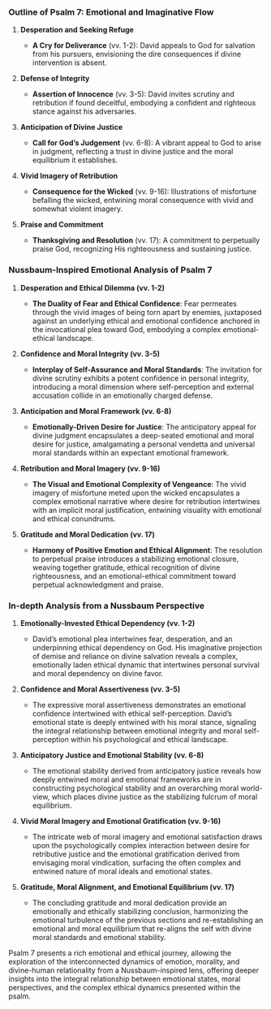 ### Outline of Psalm 7: Emotional and Imaginative Flow

1. **Desperation and Seeking Refuge**
   - **A Cry for Deliverance** (vv. 1-2): David appeals to God for salvation from his pursuers, envisioning the dire consequences if divine intervention is absent.

2. **Defense of Integrity**
   - **Assertion of Innocence** (vv. 3-5): David invites scrutiny and retribution if found deceitful, embodying a confident and righteous stance against his adversaries.

3. **Anticipation of Divine Justice**
   - **Call for God’s Judgement** (vv. 6-8): A vibrant appeal to God to arise in judgment, reflecting a trust in divine justice and the moral equilibrium it establishes.

4. **Vivid Imagery of Retribution**
   - **Consequence for the Wicked** (vv. 9-16): Illustrations of misfortune befalling the wicked, entwining moral consequence with vivid and somewhat violent imagery.

5. **Praise and Commitment**
   - **Thanksgiving and Resolution** (vv. 17): A commitment to perpetually praise God, recognizing His righteousness and sustaining justice.

### Nussbaum-Inspired Emotional Analysis of Psalm 7

1. **Desperation and Ethical Dilemma (vv. 1-2)**
   - **The Duality of Fear and Ethical Confidence**: Fear permeates through the vivid images of being torn apart by enemies, juxtaposed against an underlying ethical and emotional confidence anchored in the invocational plea toward God, embodying a complex emotional-ethical landscape.

2. **Confidence and Moral Integrity (vv. 3-5)**
   - **Interplay of Self-Assurance and Moral Standards**: The invitation for divine scrutiny exhibits a potent confidence in personal integrity, introducing a moral dimension where self-perception and external accusation collide in an emotionally charged defense.

3. **Anticipation and Moral Framework (vv. 6-8)**
   - **Emotionally-Driven Desire for Justice**: The anticipatory appeal for divine judgment encapsulates a deep-seated emotional and moral desire for justice, amalgamating a personal vendetta and universal moral standards within an expectant emotional framework.

4. **Retribution and Moral Imagery (vv. 9-16)**
   - **The Visual and Emotional Complexity of Vengeance**: The vivid imagery of misfortune meted upon the wicked encapsulates a complex emotional narrative where desire for retribution intertwines with an implicit moral justification, entwining visuality with emotional and ethical conundrums.

5. **Gratitude and Moral Dedication (vv. 17)**
   - **Harmony of Positive Emotion and Ethical Alignment**: The resolution to perpetual praise introduces a stabilizing emotional closure, weaving together gratitude, ethical recognition of divine righteousness, and an emotional-ethical commitment toward perpetual acknowledgment and praise.

### In-depth Analysis from a Nussbaum Perspective

1. **Emotionally-Invested Ethical Dependency (vv. 1-2)**
   - David’s emotional plea intertwines fear, desperation, and an underpinning ethical dependency on God. His imaginative projection of demise and reliance on divine salvation reveals a complex, emotionally laden ethical dynamic that intertwines personal survival and moral dependency on divine favor.

2. **Confidence and Moral Assertiveness (vv. 3-5)**
   - The expressive moral assertiveness demonstrates an emotional confidence intertwined with ethical self-perception. David’s emotional state is deeply entwined with his moral stance, signaling the integral relationship between emotional integrity and moral self-perception within his psychological and ethical landscape.

3. **Anticipatory Justice and Emotional Stability (vv. 6-8)**
   - The emotional stability derived from anticipatory justice reveals how deeply entwined moral and emotional frameworks are in constructing psychological stability and an overarching moral world-view, which places divine justice as the stabilizing fulcrum of moral equilibrium.

4. **Vivid Moral Imagery and Emotional Gratification (vv. 9-16)**
   - The intricate web of moral imagery and emotional satisfaction draws upon the psychologically complex interaction between desire for retributive justice and the emotional gratification derived from envisaging moral vindication, surfacing the often complex and entwined nature of moral ideals and emotional states.

5. **Gratitude, Moral Alignment, and Emotional Equilibrium (vv. 17)**
   - The concluding gratitude and moral dedication provide an emotionally and ethically stabilizing conclusion, harmonizing the emotional turbulence of the previous sections and re-establishing an emotional and moral equilibrium that re-aligns the self with divine moral standards and emotional stability.

Psalm 7 presents a rich emotional and ethical journey, allowing the exploration of the interconnected dynamics of emotion, morality, and divine-human relationality from a Nussbaum-inspired lens, offering deeper insights into the integral relationship between emotional states, moral perspectives, and the complex ethical dynamics presented within the psalm.

